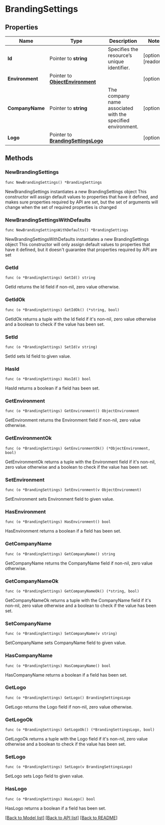 # BrandingSettings

## Properties

Name | Type | Description | Notes
------------ | ------------- | ------------- | -------------
**Id** | Pointer to **string** | Specifies the resource’s unique identifier. | [optional] [readonly] 
**Environment** | Pointer to [**ObjectEnvironment**](ObjectEnvironment.md) |  | [optional] 
**CompanyName** | Pointer to **string** | The company name associated with the specified environment. | [optional] 
**Logo** | Pointer to [**BrandingSettingsLogo**](BrandingSettingsLogo.md) |  | [optional] 

## Methods

### NewBrandingSettings

`func NewBrandingSettings() *BrandingSettings`

NewBrandingSettings instantiates a new BrandingSettings object
This constructor will assign default values to properties that have it defined,
and makes sure properties required by API are set, but the set of arguments
will change when the set of required properties is changed

### NewBrandingSettingsWithDefaults

`func NewBrandingSettingsWithDefaults() *BrandingSettings`

NewBrandingSettingsWithDefaults instantiates a new BrandingSettings object
This constructor will only assign default values to properties that have it defined,
but it doesn't guarantee that properties required by API are set

### GetId

`func (o *BrandingSettings) GetId() string`

GetId returns the Id field if non-nil, zero value otherwise.

### GetIdOk

`func (o *BrandingSettings) GetIdOk() (*string, bool)`

GetIdOk returns a tuple with the Id field if it's non-nil, zero value otherwise
and a boolean to check if the value has been set.

### SetId

`func (o *BrandingSettings) SetId(v string)`

SetId sets Id field to given value.

### HasId

`func (o *BrandingSettings) HasId() bool`

HasId returns a boolean if a field has been set.

### GetEnvironment

`func (o *BrandingSettings) GetEnvironment() ObjectEnvironment`

GetEnvironment returns the Environment field if non-nil, zero value otherwise.

### GetEnvironmentOk

`func (o *BrandingSettings) GetEnvironmentOk() (*ObjectEnvironment, bool)`

GetEnvironmentOk returns a tuple with the Environment field if it's non-nil, zero value otherwise
and a boolean to check if the value has been set.

### SetEnvironment

`func (o *BrandingSettings) SetEnvironment(v ObjectEnvironment)`

SetEnvironment sets Environment field to given value.

### HasEnvironment

`func (o *BrandingSettings) HasEnvironment() bool`

HasEnvironment returns a boolean if a field has been set.

### GetCompanyName

`func (o *BrandingSettings) GetCompanyName() string`

GetCompanyName returns the CompanyName field if non-nil, zero value otherwise.

### GetCompanyNameOk

`func (o *BrandingSettings) GetCompanyNameOk() (*string, bool)`

GetCompanyNameOk returns a tuple with the CompanyName field if it's non-nil, zero value otherwise
and a boolean to check if the value has been set.

### SetCompanyName

`func (o *BrandingSettings) SetCompanyName(v string)`

SetCompanyName sets CompanyName field to given value.

### HasCompanyName

`func (o *BrandingSettings) HasCompanyName() bool`

HasCompanyName returns a boolean if a field has been set.

### GetLogo

`func (o *BrandingSettings) GetLogo() BrandingSettingsLogo`

GetLogo returns the Logo field if non-nil, zero value otherwise.

### GetLogoOk

`func (o *BrandingSettings) GetLogoOk() (*BrandingSettingsLogo, bool)`

GetLogoOk returns a tuple with the Logo field if it's non-nil, zero value otherwise
and a boolean to check if the value has been set.

### SetLogo

`func (o *BrandingSettings) SetLogo(v BrandingSettingsLogo)`

SetLogo sets Logo field to given value.

### HasLogo

`func (o *BrandingSettings) HasLogo() bool`

HasLogo returns a boolean if a field has been set.


[[Back to Model list]](../README.md#documentation-for-models) [[Back to API list]](../README.md#documentation-for-api-endpoints) [[Back to README]](../README.md)


